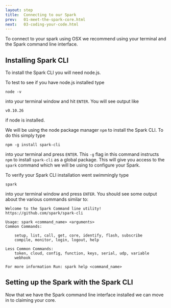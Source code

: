 ```yaml
---
layout: step
title:  Connecting to our Spark
prev:   01-meet-the-spark-core.html
next:   03-coding-your-code.html
---
```


To connect to your spark using OSX we recommend using your terminal and the
Spark command line interface.

## Installing Spark CLI

To install the Spark CLI you will need node.js.

To test to see if you have node.js installed type

    node -v

into your terminal window and hit `ENTER`.  You will see output like

    v0.10.26

if node is installed.

We will be using the node package manager `npm` to install the Spark CLI.  To do
this simply type

    npm -g install spark-cli

into your terminal and press `ENTER`.  This `-g` flag in this command instructs
`npm` to install `spark-cli` as a global package.  This will give you access to the
`spark` command which we will be using to configure your Spark.

To verify your Spark CLI installation went swimmingly type

    spark

into your terminal window and press `ENTER`.  You should see some output about
the various commands similar to:

    Welcome to the Spark Command line utility!
    https://github.com/spark/spark-cli

    Usage: spark <command_name> <arguments>
    Common Commands:

        setup, list, call, get, core, identify, flash, subscribe
        compile, monitor, login, logout, help

    Less Common Commands:
        token, cloud, config, function, keys, serial, udp, variable
        webhook

    For more information Run: spark help <command_name>

## Setting up the Spark with the Spark CLI

Now that we have the Spark command line interface installed we can move in to
claiming your core.
